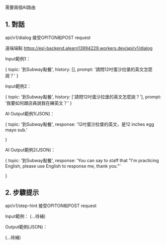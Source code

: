 
需要兩個AI路由

## 1. 對話
api/v1/dialog
接受OPITON和POST request

遠端端點
https://esl-backend.alearn13994229.workers.dev/api/v1/dialog



Input範例1：

{
	topic: '到Subway點餐',
	history: [],
	prompt: '請問12吋蛋沙拉堡的英文怎麼說？'
}

Input範例2：

{
	topic: '到Subway點餐',
	history: ['請問12吋蛋沙拉堡的英文怎麼說？'],
	prompt: '我要如何跟店員說我在練英文？'
}

AI Output範例1(JSON)：

{
	topic: '到Subway點餐',
	response: '12吋蛋沙拉堡的英文，是12 inches egg mayo sub.'

}

AI Output範例2(JSON)：

{
	topic: '到Subway點餐',
	response: 'You can say to staff that "I\'m practicing English, please use English to response me, thank you."'

}



## 2. 步驟提示

api/v1/step-hint
接受OPITON和POST request

Input範例：
(...待補)

Output範例(JSON)：

(...待補)